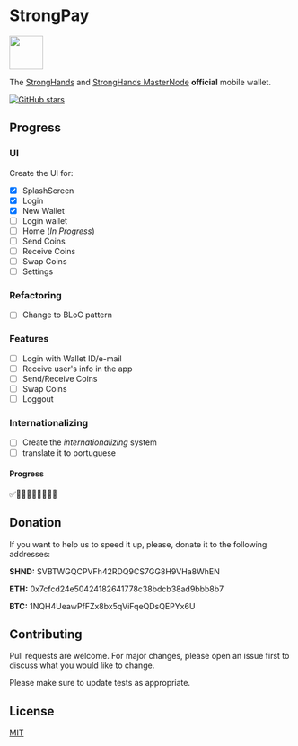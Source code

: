 # StrongPay

<img src="https://github.com/lapadev/strongpay/blob/master/images/ic_stronghands_small.png?raw=true" width="60">

The [StrongHands](https://www.stronghands.info/) and [StrongHands MasterNode](https://www.stronghands.info/masternodes/) **official** mobile wallet.

[![GitHub stars](https://img.shields.io/github/stars/lapadev/strongpay?style=social)](https://github.com/lapadev/strongpay)

## Progress

### UI

Create the UI for:
- [x] SplashScreen
- [x] Login
- [x] New Wallet
- [ ] Login wallet
- [ ] Home (_In Progress_)
- [ ] Send Coins
- [ ] Receive Coins
- [ ] Swap Coins
- [ ] Settings

### Refactoring

- [ ] Change to BLoC pattern

### Features

- [ ] Login with Wallet ID/e-mail
- [ ] Receive user's info in the app
- [ ] Send/Receive Coins
- [ ] Swap Coins
- [ ] Loggout

### Internationalizing

- [ ] Create the _internationalizing_ system
- [ ] translate it to portuguese

#### Progress
 ✅🔲🔲🔲🔲🔲🔲🔲🔲


## Donation

If you want to help us to speed it up, please, donate it to the following addresses:


**SHND:** SVBTWGQCPVFh42RDQ9CS7GG8H9VHa8WhEN


**ETH:** 0x7cfcd24e50424182641778c38bdcb38ad9bbb8b7


**BTC:** 1NQH4UeawPfFZx8bx5qViFqeQDsQEPYx6U


## Contributing
Pull requests are welcome. For major changes, please open an issue first to discuss what you would like to change.

Please make sure to update tests as appropriate.

## License
[MIT](https://choosealicense.com/licenses/mit/)